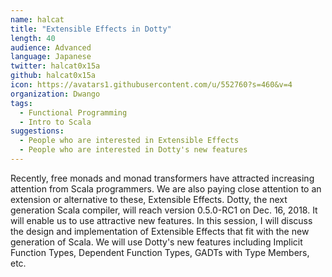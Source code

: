 ```yaml
---
name: halcat
title: "Extensible Effects in Dotty"
length: 40
audience: Advanced
language: Japanese
twitter: halcat0x15a
github: halcat0x15a
icon: https://avatars1.githubusercontent.com/u/552760?s=460&v=4
organization: Dwango
tags:
  - Functional Programming
  - Intro to Scala
suggestions:
  - People who are interested in Extensible Effects
  - People who are interested in Dotty's new features
---
```

Recently, free monads and monad transformers have attracted increasing attention from Scala programmers. We are also paying close attention to an extension or alternative to these, Extensible Effects.
Dotty, the next generation Scala compiler, will reach version 0.5.0-RC1 on Dec. 16, 2018. It will enable us to use attractive new features.
In this session, I will discuss the design and implementation of Extensible Effects that fit with the new generation of Scala. We will use Dotty's new features including Implicit Function Types, Dependent Function Types, GADTs with Type Members, etc.
